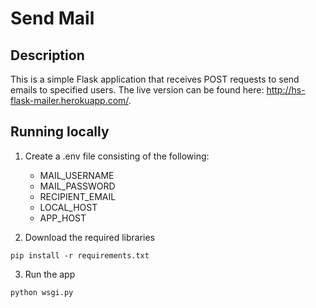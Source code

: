 # Send Mail

## Description
This is a simple Flask application that receives POST requests to send emails to specified users. The live version can be found here: http://hs-flask-mailer.herokuapp.com/.

## Running locally
1. Create a .env file consisting of the following:
    - MAIL_USERNAME
    - MAIL_PASSWORD
    - RECIPIENT_EMAIL
    - LOCAL_HOST
    - APP_HOST

2. Download the required libraries
~~~
pip install -r requirements.txt
~~~

3. Run the app
~~~ 
python wsgi.py 
~~~
